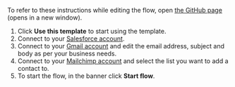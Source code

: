 To refer to these instructions while editing the flow, open [the GitHub page](https://github.com/ot4i/app-connect-templates/blob/main/resources/markdown/Sync%20Salesforce%20contacts%20and%20Mailchimp%20mailing%20list%20subscribers_instructions.md) (opens in a new window).

1. Click **Use this template** to start using the template.
1. Connect to your [Salesforce account](http://ibm.biz/aassalesforce).
1. Connect to your [Gmail account](http://ibm.biz/aasgmail) and edit the email address, subject and body as per your business needs.
1. Connect to your [Mailchimp account](http://ibm.biz/aasmailchimp) and select the list you want to add a contact to.
1. To start the flow, in the banner click **Start flow**.
